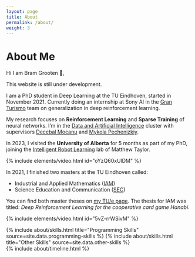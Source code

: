 ```yaml
---
layout: page
title: About
permalink: /about/
weight: 3
---
```


# **About Me**

Hi I am Bram Grooten :wave:,<br>

This website is still under development.

I am a PhD student in Deep Learning at the TU Eindhoven, started in November 2021. Currently doing an internship at Sony AI in the [Gran Turismo](https://www.nature.com/articles/s41586-021-04357-7) team on generalization in deep reinforcement learning.

My research focuses on **Reinforcement Learning** and **Sparse Training** of neural networks. I’m in the [Data and Artificial Intelligence](https://dai.win.tue.nl/team/) cluster with supervisors [Decebal Mocanu](https://wwwen.uni.lu/recherche/fstm/dcs/members/decebal_constantin_mocanu) and [Mykola Pechenizkiy](https://www.tue.nl/en/research/researchers/mykola-pechenizkiy/).

In 2023, I visited the **University of Alberta** for 5 months as part of my PhD, joining the [Intelligent Robot Learning](https://irll.ca/team/) lab of Matthew Taylor.

{% include elements/video.html id="oYzQ60xUlDM" %}

In 2021, I finished two masters at the TU Eindhoven called:

- Industrial and Applied Mathematics ([IAM](https://www.tue.nl/en/education/graduate-school/master-industrial-and-applied-mathematics/))
- Science Education and Communication ([SEC](https://www.tue.nl/en/education/graduate-school/master-science-education))

You can find both master theses on [my TU/e page](https://research.tue.nl/en/persons/bram-j-grooten). The thesis for IAM was titled: _Deep Reinforcement Learning for the cooperative card game Hanabi_.

{% include elements/video.html id="5vZ-rrWSivM" %}

<div class="row">
{% include about/skills.html title="Programming Skills" source=site.data.programming-skills %}
{% include about/skills.html title="Other Skills" source=site.data.other-skills %}
</div>

<div class="row">
{% include about/timeline.html %}
</div>
